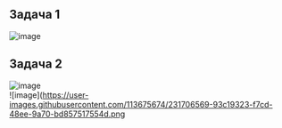 ## Задача 1   
![image](https://user-images.githubusercontent.com/113675674/231699755-c0e36dec-86c2-4c17-93f7-2d7bb9adf51e.png)  

 ## Задача 2     
![image](https://user-images.githubusercontent.com/113675674/231706480-e9f82723-766c-4ff3-976c-7cc746f55be9.png)  
![image](https://user-images.githubusercontent.com/113675674/231706569-93c19323-f7cd-48ee-9a70-bd857517554d.png  


